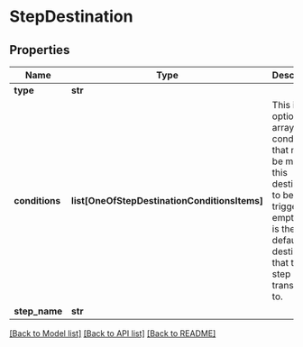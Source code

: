 # StepDestination

## Properties
Name | Type | Description | Notes
------------ | ------------- | ------------- | -------------
**type** | **str** |  | 
**conditions** | **list[OneOfStepDestinationConditionsItems]** | This is an optional array of conditions that must be met for this destination to be triggered. If empty, this is the default destination that the step transfers to. | [optional] 
**step_name** | **str** |  | 

[[Back to Model list]](../README.md#documentation-for-models) [[Back to API list]](../README.md#documentation-for-api-endpoints) [[Back to README]](../README.md)

